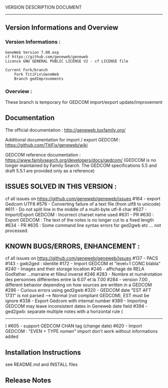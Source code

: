 VERSION DESCRIPTION DOCUMENT
********************************************************
## Version Informations and Overview

### Version Informations : 
	GeneWeb Version 7.00.exp
	cf https://github.com/geneweb/geneweb
	Licence GNU GENERAL PUBLIC LICENSE V2 - cf LICENSE file 

	Current Fork/branch
		Fork TitiFix\GeneWeb
		Branch gedImprovements

### Overview :
These branch is temporary for GEDCOM import/export update/improvement

## Documentation

The official documentation : http://geneweb.tuxfamily.org/

Additional documentation for import / export GEDCOM : https://github.com/TitiFix/geneweb/wiki

GEDCOM reference documentation : https://www.familysearch.org/developers/docs/gedcom/
(GEDCOM is no longer maintained by Family Search. 
The GEDCOM specifications 5.5 and draft 5.5.1 are provided only as a reference)

## ISSUES SOLVED IN THIS VERSION :
cf all issues on https://github.com/geneweb/geneweb/issues
#164 - export Gedcom UTF8 
#576 - Converting failure of a text file (from utf8 to unicode) 
#611 - Do not split line in the middle of a multi-byte utf-8 char 
#627 - Import/Export GEDCOM : Incorrect charset name used 
#631 - PR #630 : Export GEDCOM : The text of the notes is no longer cut to a fixed length 
#634 - PR #635 : Some command line syntax errors for ged2gwb etc ... not processed. 

## KNOWN BUGS/ERRORS, ENHANCEMENT :
cf all issues on https://github.com/geneweb/geneweb/issues
#137 - PACS
#143 - gwb2ged : identité 
#172 - Import GEDCOM et "level+1 CONC blabla"
#240 - Images and their storage location
#246 - affichage de RELA Godfather ...marraine et filleul inversé #246 
#283 - Nombre et numérotation des personnes différentes entre la 6.07 et la 7.00
#284 - version 7.00 , different behavior depending on how sources are written in a GEDCOM
#286 - Curious errors using ged2gwb
#320 - GEDCOM date "EST AFT 1731" is not parsed --> Normal (not compliant GEDCOM), EST must be ignore
#338 - Export Gedcom with internal number
#389 - Importing GEDCOM may leave inconsistent dates in Geneweb date field
#394 - ged2gwb: separate multiple notes with a horizontal rule (<hr>)
#605 - support GEDCOM CHAN tag (change date) 
#620 - Import GEDCOM : "EVEN + TYPE nomen" import don't work without informations added

## Installation Instructions
see  README.md and INSTALL files

## Release Notes
